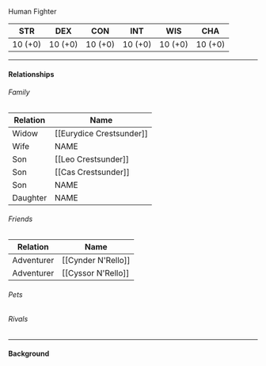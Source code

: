 Human Fighter

STR | DEX | CON | INT | WIS | CHA
---- | ---- | ---- | ---- | ---- | ----  
10 (+0) | 10 (+0) | 10 (+0) | 10 (+0) | 10 (+0) | 10 (+0) | 

---
	
#### Relationships
###### Family

Relation | Name
------------ | ------------
Widow | [[Eurydice Crestsunder]]
Wife | NAME
Son | [[Leo Crestsunder]]
Son | [[Cas Crestsunder]]
Son | NAME
Daughter | NAME

###### Friends
Relation | Name
------------ | ------------
Adventurer | [[Cynder N'Rello]]
Adventurer | [[Cyssor N'Rello]]

###### Pets

###### Rivals

---

#### Background
<Description>